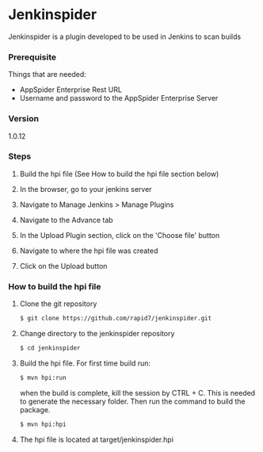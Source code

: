 # Jenkinspider
Jenkinspider is a plugin developed to be used in Jenkins to scan builds

### Prerequisite
Things that are needed:
* AppSpider Enterprise Rest URL
* Username and password to the AppSpider Enterprise Server

### Version
1.0.12

### Steps
1. Build the hpi file (See How to build the hpi file section below)

2. In the browser, go to your jenkins server

3. Navigate to Manage Jenkins > Manage Plugins 

4. Navigate to the Advance tab

5. In the Upload Plugin section, click on the 'Choose file' button

6. Navigate to where the hpi file was created

7. Click on the Upload button

### How to build the hpi file
1. Clone the git repository
    ```sh
    $ git clone https://github.com/rapid7/jenkinspider.git
    ```
    
2. Change directory to the jenkinspider repository
    ```sh
    $ cd jenkinspider
    ```
    
3. Build the hpi file. For first time build run: 
    ```sh
    $ mvn hpi:run
    ```
    when the build is complete, kill the session by CTRL + C. This is needed to generate the necessary folder. 
    Then run the command to build the package.
    ```sh
    $ mvn hpi:hpi
    ```
    
5. The hpi file is located at target/jenkinspider.hpi
